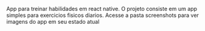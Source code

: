 App para treinar habilidades em react native. O projeto consiste em um app simples para exercicios fisicos diarios.
Acesse a pasta screenshots para ver imagens do app em seu estado atual